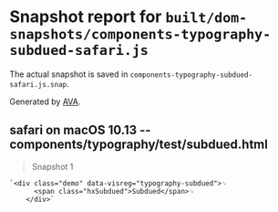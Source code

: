 # Snapshot report for `built/dom-snapshots/components-typography-subdued-safari.js`

The actual snapshot is saved in `components-typography-subdued-safari.js.snap`.

Generated by [AVA](https://ava.li).

## safari on macOS 10.13 -- components/typography/test/subdued.html

> Snapshot 1

    `<div class="demo" data-visreg="typography-subdued">␊
          <span class="hxSubdued">Subdued</span>␊
        </div>`
